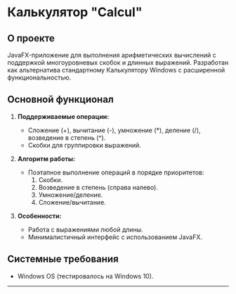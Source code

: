 # Калькулятор "Calcul"

## О проекте  
JavaFX-приложение для выполнения арифметических вычислений с поддержкой многоуровневых скобок и длинных выражений.
Разработан как альтернатива стандартному Калькулятору Windows с расширенной функциональностью.

## Основной функционал  
1. **Поддерживаемые операции:**  
   - Сложение (+), вычитание (-), умножение (*), деление (/), возведение в степень (^).  
   - Скобки для группировки выражений.  

2. **Алгоритм работы:**
   - Поэтапное выполнение операций в порядке приоритетов:  
     1. Скобки.
     2. Возведение в степень (справа налево).
     3. Умножение/деление.  
     4. Сложение/вычитание.  

3. **Особенности:**  
   - Работа с выражениями любой длины.  
   - Минималистичный интерфейс с использованием JavaFX.  

## Системные требования  
- Windows OS (тестировалось на Windows 10).  

---
